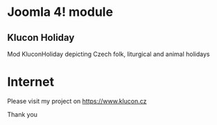 # Joomla 4! module 
## Klucon Holiday 
Mod KluconHoliday depicting Czech folk, liturgical and animal holidays

# Internet
Please visit my project on https://www.klucon.cz

Thank you
